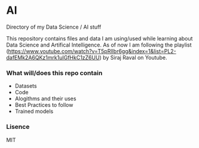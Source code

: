# AI
Directory of my Data Science / AI stuff

This repository contains files and data I am using/used while learning about Data Science and Artifical Intelligence. As of now I am following the playlist (https://www.youtube.com/watch?v=T5pRlIbr6gg&index=1&list=PL2-dafEMk2A6QKz1mrk1uIGfHkC1zZ6UU) by Siraj Raval on Youtube.

### What will/does this repo contain
- Datasets 
- Code 
- Alogithms and their uses
- Best Practices to follow
- Trained models


### Lisence
MIT
